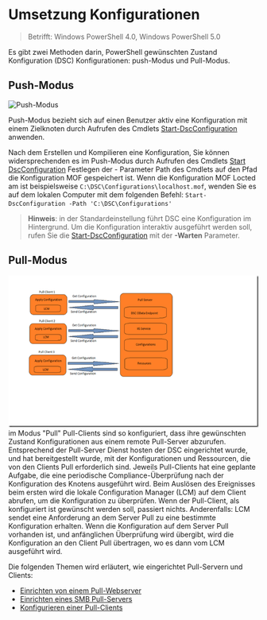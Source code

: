 # Umsetzung Konfigurationen

>Betrifft: Windows PowerShell 4.0, Windows PowerShell 5.0

Es gibt zwei Methoden darin, PowerShell gewünschten Zustand Konfiguration (DSC) Konfigurationen: push-Modus und Pull-Modus.

## Push-Modus
![Push-Modus](images/Push.png "How push mode works")

Push-Modus bezieht sich auf einen Benutzer aktiv eine Konfiguration mit einem Zielknoten durch Aufrufen des Cmdlets [Start-DscConfiguration](https://technet.microsoft.com/en-us/library/dn521623.aspx) anwenden.

Nach dem Erstellen und Kompilieren eine Konfiguration, Sie können widersprechenden es im Push-Modus durch Aufrufen des Cmdlets [Start DscConfiguration](https://technet.microsoft.com/en-us/library/dn521623.aspx) Festlegen der - Parameter Path des Cmdlets auf den Pfad die Konfiguration MOF gespeichert ist. Wenn die Konfiguration MOF Locted am ist beispielsweise `C:\DSC\Configurations\localhost.mof`, wenden Sie es auf dem lokalen Computer mit dem folgenden Befehl:
`Start-DscConfiguration -Path 'C:\DSC\Configurations'`

> __Hinweis__: in der Standardeinstellung führt DSC eine Konfiguration im Hintergrund. Um die Konfiguration interaktiv ausgeführt werden soll, rufen Sie die [Start-DscConfiguration](https://technet.microsoft.com/en-us/library/dn521623.aspx) mit der __-Warten__ Parameter.

## Pull-Modus
![Pull-Modus](images/Pull.png "How pull mode works") im Modus "Pull" Pull-Clients sind so konfiguriert, dass ihre gewünschten Zustand Konfigurationen aus einem remote Pull-Server abzurufen. Entsprechend der Pull-Server Dienst hosten der DSC eingerichtet wurde, und hat bereitgestellt wurde, mit der Konfigurationen und Ressourcen, die von den Clients Pull erforderlich sind.
Jeweils Pull-Clients hat eine geplante Aufgabe, die eine periodische Compliance-Überprüfung nach der Konfiguration des Knotens ausgeführt wird. Beim Auslösen des Ereignisses beim ersten wird die lokale Configuration Manager (LCM) auf dem Client abrufen, um die Konfiguration zu überprüfen. Wenn der Pull-Client, als konfiguriert ist gewünscht werden soll, passiert nichts. Anderenfalls: LCM sendet eine Anforderung an dem Server Pull zu eine bestimmte Konfiguration erhalten. Wenn die Konfiguration auf dem Server Pull vorhanden ist, und anfänglichen Überprüfung wird übergibt, wird die Konfiguration an den Client Pull übertragen, wo es dann vom LCM ausgeführt wird.

Die folgenden Themen wird erläutert, wie eingerichtet Pull-Servern und Clients:

- [Einrichten von einem Pull-Webserver](pullServer.md)
- [Einrichten eines SMB Pull-Servers](pullServerSMB.md)
- [Konfigurieren einer Pull-Clients](pullClientConfigID.md)